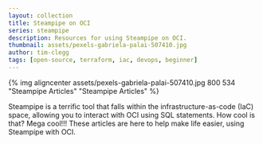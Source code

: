 ```yaml
---
layout: collection
title: Steampipe on OCI
series: steampipe
description: Resources for using Steampipe on OCI.
thumbnail: assets/pexels-gabriela-palai-507410.jpg
author: tim-clegg
tags: [open-source, terraform, iac, devops, beginner]
---
```


{% img aligncenter assets/pexels-gabriela-palai-507410.jpg 800 534 "Steampipe Articles" "Steampipe Articles" %}

Steampipe is a terrific tool that falls within the infrastructure-as-code (IaC) space, allowing you to interact with OCI using SQL statements.  How cool is that?  Mega cool!!!  These articles are here to help make life easier, using Steampipe with OCI.
